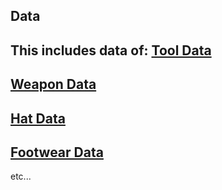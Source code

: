 Data
---------
This includes data of:
[Tool Data](https://www.stardewvalleywiki.com/Tools)
-----------
[Weapon Data](https://www.stardewvalleywiki.com/Weapons)
-----------
[Hat Data](https://www.stardewvalleywiki.com/Hats)
-----------
[Footwear Data](https://www.stardewvalleywiki.com/Footwear)
-----------
etc...
